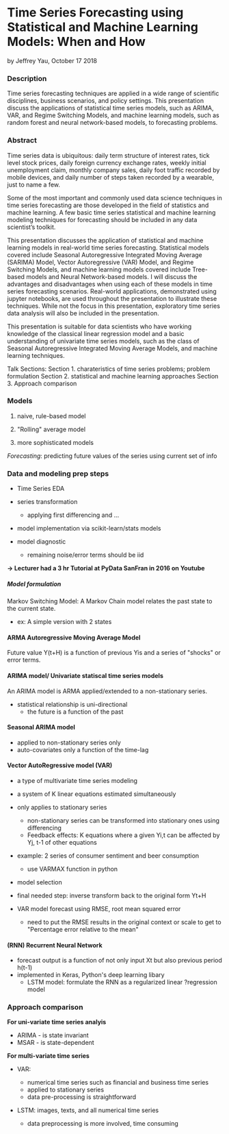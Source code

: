 
Time Series Forecasting using Statistical and Machine Learning Models: When and How
============================================================================
by Jeffrey Yau, October 17 2018

### Description
Time series forecasting techniques are applied in a wide range of scientific disciplines, business scenarios, and policy settings. This presentation discuss the applications of statistical time series models, such as ARIMA, VAR, and Regime Switching Models, and machine learning models, such as random forest and neural network-based models, to forecasting problems.

### Abstract
Time series data is ubiquitous: daily term structure of interest rates, tick level stock prices, daily foreign currency exchange rates, weekly initial unemployment claim, monthly company sales, daily foot traffic recorded by mobile devices, and daily number of steps taken recorded by a wearable, just to name a few.

Some of the most important and commonly used data science techniques in time series forecasting are those developed in the field of statistics and machine learning. A few basic time series statistical and machine learning modeling techniques for forecasting should be included in any data scientist’s toolkit.

This presentation discusses the application of statistical and machine learning models in real-world time series forecasting. Statistical models covered include Seasonal Autoregressive Integrated Moving Average (SARIMA) Model, Vector Autoregressive (VAR) Model, and Regime Switching Models, and machine learning models covered include Tree-based models and Neural Network-based models. I will discuss the advantages and disadvantages when using each of these models in time series forecasting scenarios. Real-world applications, demonstrated using jupyter notebooks, are used throughout the presentation to illustrate these techniques. While not the focus in this presentation, exploratory time series data analysis will also be included in the presentation.

This presentation is suitable for data scientists who have working knowledge of the classical linear regression model and a basic understanding of univariate time series models, such as the class of Seasonal Autoregressive Integrated Moving Average Models, and machine learning techniques.


Talk Sections:
Section 1. charateristics of time series problems; problem formulation
Section 2. statistical and machine learning approaches
Section 3. Approach comparison




### Models

1. naive, rule-based model

2. "Rolling" average model

3. more sophisticated models

*Forecasting*: predicting future values of the series using current set of info


  

### Data and modeling prep steps

- Time Series EDA
- series transformation
    - applying first differencing and ...
    
- model implementation via scikit-learn/stats models
- model diagnostic
    - remaining noise/error terms should be iid

**-> Lecturer had a 3 hr Tutorial at PyData SanFran in 2016 on Youtube**

##### Model formulation

Markov Switching Model: A Markov Chain model relates the past state to the current state. 
  - ex: A simple version with 2 states



  
#### ARMA Autoregressive Moving Average Model

Future value Y(t+H) is a function of previous Yis and a series of "shocks" or error terms.


#### ARIMA model/ Univariate statiscal time series models

An ARIMA model is ARMA applied/extended to a non-stationary series. 

- statistical relationship is uni-directional
  - the future is a function of the past


#### Seasonal ARIMA model

- applied to non-stationary series only
- auto-covariates only a function of the time-lag

#### Vector AutoRegressive model (VAR)

- a type of multivariate time series modeling
- a system of K linear equations estimated simultaneously
- only applies to stationary series
    - non-stationary series can be transformed into stationary ones using differencing
    - Feedback effects: K equations where a given Yi,t can be affected by Yj, t-1 of other equations
- example: 2 series of consumer sentiment and beer consumption
    - use VARMAX function in python
- model selection
- final needed step: inverse transform back to the original form Yt+H

- VAR model forecast using RMSE, root mean squared error
  - need to put the RMSE results in the original context or scale to get to "Percentage error relative to the mean"
  

#### (RNN) Recurrent Neural Network

- forecast output is a function of not only input Xt but also previous period h(t-1)
- implemented in Keras, Python's deep learning libary
    - LSTM model: formulate the RNN as a regularized linear ?regression model

### Approach comparison

**For uni-variate time series analyis**
- ARIMA - is state invariant
- MSAR - is state-dependent


**For multi-variate time series**
- VAR: 
    - numerical time series such as financial and business time series
    - applied to stationary series
    - data pre-processing is straightforward
    
- LSTM: images, texts, and all numerical time series
  - data preprocessing is more involved, time consuming



